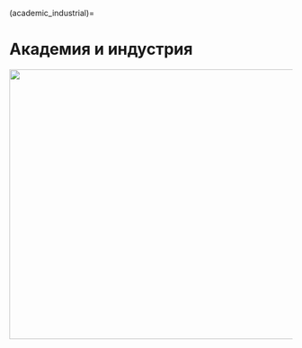 (academic_industrial)=

# Академия и индустрия

<a href="https://youtu.be/y1Jnewb9jEw" target="_blank">
    <img src="../../../_static/perspectives/ru/back_4_youtube.png" width="854" height="480">
</a>
